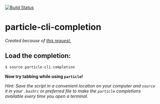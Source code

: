 [![Build Status](https://travis-ci.org/nrobinson2000/particle-cli-completion.svg?branch=master)](https://travis-ci.org/nrobinson2000/particle-cli-completion)
# particle-cli-completion
*Created because of [this request.](https://github.com/spark/particle-cli/issues/369)*

## Load the completion:

```bash
$ source particle-cli.completion
```

**Now try tabbing while using `particle`!**

*Hint: Save the script in a convenient location on your computer and `source` it
in your `.bashrc` or preferred file to make the `particle` completions available
every time you open a terminal.*
